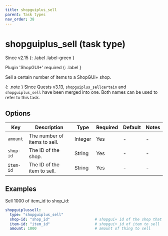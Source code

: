 ```yaml
---
title: shopguiplus_sell
parent: Task types
nav_order: 38
---
```


# shopguiplus_sell (task type)

Since v2.15
{: .label .label-green }

Plugin 'ShopGUI+' required
{: .label }

Sell a certain number of items to a ShopGUI+ shop.

{: .note }
Since Quests v3.13, `shopguiplus_sellcertain` and `shopguiplus_sell`
have been merged into one. Both names can be used to refer to this task.

## Options

| Key       | Description                  | Type    | Required | Default | Notes |
|-----------|------------------------------|---------|----------|---------|-------|
| `amount`  | The number of items to sell. | Integer | Yes      | \-      | \-    |
| `shop-id` | The ID of the shop.          | String  | Yes      | \-      | \-    |
| `item-id` | The ID of the item to sell.  | String  | Yes      | \-      | \-    |

## Examples

Sell 1000 of item_id to shop_id:

``` yaml
shopguiplussell:
  type: "shopguiplus_sell"
  shop-id: "shop_id"                    # shopgui+ id of the shop that contains the item.
  item-id: "item_id"                    # shopgui+ id of item to sell
  amount: 1000                          # amount of thing to sell
```
